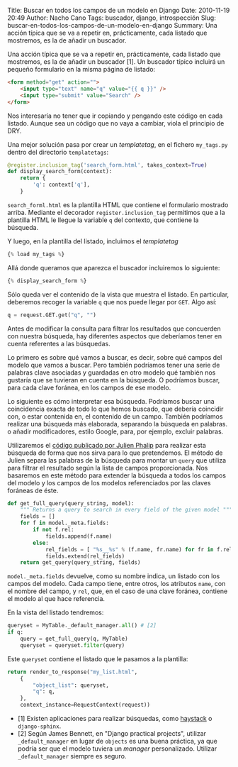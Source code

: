 Title: Buscar en todos los campos de un modelo en Django
Date: 2010-11-19 20:49
Author: Nacho Cano
Tags: buscador, django, introspección
Slug: buscar-en-todos-los-campos-de-un-modelo-en-django
Summary: Una acción típica que se va a repetir en, prácticamente, cada listado que mostremos, es la de añadir un buscador.

Una acción típica que se va a repetir en, prácticamente, cada listado
que mostremos, es la de añadir un buscador [1]. Un buscador típico
incluirá un pequeño formulario en la misma página de listado:

```html
<form method="get" action="">
    <input type="text" name="q" value="{{ q }}" />
    <input type="submit" value="Search" />
</form>
```

Nos interesaría no tener que ir copiando y pengando este código en cada
listado. Aunque sea un código que no vaya a cambiar, viola el principio
de DRY.

Una mejor solución pasa por crear un _templatetag_, en el fichero
`my_tags.py` dentro del directorio `templatetags`:

```python
@register.inclusion_tag('search_form.html', takes_context=True)
def display_search_form(context):
    return {
        'q': context['q'],
    }
```

`search_forml.html` es la plantilla HTML que contiene el formulario
mostrado arriba. Mediante el decorador `register.inclusion_tag`
permitimos que a la plantilla HTML le llegue la variable `q` del
contexto, que contiene la búsqueda.

Y luego, en la plantilla del listado, incluimos el _templatetag_

```python
{% load my_tags %}
```

Allá donde queramos que aparezca el buscador incluiremos lo siguiente:

```python
{% display_search_form %}
```

Sólo queda ver el contenido de la vista que muestra el listado. En
particular, deberemos recoger la variable `q` que nos puede llegar por
`GET`. Algo así:

```python
q = request.GET.get("q", "")
```

Antes de modificar la consulta para filtrar los resultados que
concuerden con nuestra búsqueda, hay diferentes aspectos que deberíamos
tener en cuenta referentes a las búsquedas.

Lo primero es sobre qué vamos a buscar, es decir, sobre qué campos del
modelo que vamos a buscar. Pero también podríamos tener una serie de
palabras clave asociadas y guardadas en otro modelo qué también nos
gustaría que se tuvieran en cuenta en la búsqueda. O podríamos buscar,
para cada clave foránea, en los campos de ese modelo.

Lo siguiente es cómo interpretar esa búsqueda. Podríamos buscar una
coincidencia exacta de todo lo que hemos buscado, que debería coincidir
con, o estar contenida en, el contenido de un campo. También podríamos
realizar una búsqueda más elaborada, separando la búsqueda en palabras.
o añadir modificadores, estilo Google, para, por ejemplo, excluir
palabras.

Utilizaremos el [código publicado por Julien Phalip][] para realizar
esta búsqueda de forma que nos sirva para lo que pretendemos. El método
de Julien separa las palabras de la búsqueda para montar un `query` que
utiliza para filtrar el resultado según la lista de campos
proporcionada. Nos basaremos en este método para extender la búsqueda a
todos los campos del modelo y los campos de los modelos referenciados
por las claves foráneas de éste.

```python
def get_full_query(query_string, model):
    """ Returns a query to search in every field of the given model """
    fields = []
    for f in model._meta.fields:
        if not f.rel:
            fields.append(f.name)
        else:
            rel_fields = [ "%s__%s" % (f.name, fr.name) for fr in f.rel.to._meta.fields if not fr.rel ]
            fields.extend(rel_fields)
    return get_query(query_string, fields)
```

`model._meta.fields` devuelve, como su nombre indica, un listado con los
campos del modelo. Cada campo tiene, entre otros, los atributos `name`,
con el nombre del campo, y `rel`, que, en el caso de una clave foránea,
contiene el modelo al que hace referencia.

En la vista del listado tendremos:

```python
queryset = MyTable._default_manager.all() # [2]
if q:
    query = get_full_query(q, MyTable)
    queryset = queryset.filter(query)
```

Este `queryset` contiene el listado que le pasamos a la plantilla:

```python
return render_to_response("my_list.html",
    {
        "object_list": queryset,
        "q": q,
    },
    context_instance=RequestContext(request))
```

-   [1] Existen aplicaciones para realizar búsquedas, como [haystack][]
    o `django-sphinx`.
-   [2] Según James Bennett, en "Django practical projects", utilizar
    `_default_manager` en lugar de `objects` es una buena práctica, ya
    que podría ser que el modelo tuviera un _manager_ personalizado.
    Utilizar `_default_manager` siempre es seguro.

  [código publicado por Julien Phalip]: http://www.julienphalip.com/blog/2008/08/16/adding-search-django-site-snap/
    "código publicado por Julien Phalip"
  [haystack]: http://haystacksearch.org/
    "haystack"
